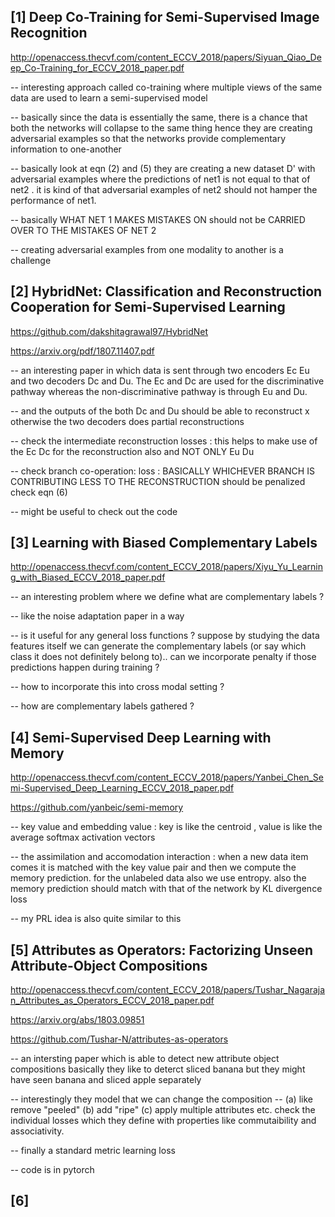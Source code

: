 
[1] Deep Co-Training for Semi-Supervised Image Recognition
-----------------------------------------------------------

http://openaccess.thecvf.com/content_ECCV_2018/papers/Siyuan_Qiao_Deep_Co-Training_for_ECCV_2018_paper.pdf

-- interesting approach called co-training where multiple views of the same data 
are used to learn a semi-supervised model 

-- basically since the data is essentially the same, there is a chance that both the networks will collapse to the
same thing hence they are creating adversarial examples so that the networks provide complementary information
to one-another 

-- basically look at eqn (2) and (5) they are creating a new dataset D' with adversarial examples where the predictions of 
net1 is not equal to that of net2 . it is kind of that adversarial examples of net2 should not hamper the performance of net1.

-- basically WHAT NET 1 MAKES MISTAKES ON should not be CARRIED OVER TO THE MISTAKES OF NET 2

-- creating adversarial examples from one modality to another is a challenge 

[2] HybridNet: Classification and Reconstruction Cooperation for Semi-Supervised Learning
-------------------------------------------------------------------------------------------

https://github.com/dakshitagrawal97/HybridNet

https://arxiv.org/pdf/1807.11407.pdf

-- an interesting paper in which data is sent through two encoders Ec Eu and two decoders Dc and Du. The Ec and Dc are used for the discriminative pathway whereas the non-discriminative pathway is through Eu and Du.

-- and the outputs of the both Dc and Du should be able to reconstruct x otherwise the two decoders does partial reconstructions

-- check the intermediate reconstruction losses : this helps to make use of the Ec Dc for the reconstruction also and NOT ONLY Eu Du

-- check branch co-operation: loss : BASICALLY WHICHEVER BRANCH IS CONTRIBUTING LESS TO THE RECONSTRUCTION should be penalized
check eqn (6)

-- might be useful to check out the code 

[3] Learning with Biased Complementary Labels
-------------------------------------------------------------------------------------------

http://openaccess.thecvf.com/content_ECCV_2018/papers/Xiyu_Yu_Learning_with_Biased_ECCV_2018_paper.pdf

-- an interesting problem where we define what are complementary labels ? 

-- like the noise adaptation paper in a way 

-- is it useful for any general loss functions ? suppose by studying the data features itself we can generate the complementary labels (or say which class it does not definitely belong to).. can we incorporate penalty if those predictions happen during training ?

-- how to incorporate this into cross modal setting ? 

-- how are complementary labels gathered ?


[4] Semi-Supervised Deep Learning with Memory
-------------------------------------------------------------------------------------------

http://openaccess.thecvf.com/content_ECCV_2018/papers/Yanbei_Chen_Semi-Supervised_Deep_Learning_ECCV_2018_paper.pdf

https://github.com/yanbeic/semi-memory

-- key value and embedding value : key is like the centroid , value is like the average softmax activation vectors 

-- the assimilation and accomodation interaction : when a new data item comes it is matched with the key value pair and then we compute the memory prediction. for the unlabeled data also we use entropy. also the memory prediction should match with that of the network by KL divergence loss

-- my PRL idea is also quite similar to this

[5] Attributes as Operators: Factorizing Unseen Attribute-Object Compositions
-------------------------------------------------------------------------------------------

http://openaccess.thecvf.com/content_ECCV_2018/papers/Tushar_Nagarajan_Attributes_as_Operators_ECCV_2018_paper.pdf

https://arxiv.org/abs/1803.09851

https://github.com/Tushar-N/attributes-as-operators

-- an intersting paper which is able to detect new attribute object compositions basically they like to deterct sliced banana but they might have seen banana and sliced apple separately

-- interestingly they model that we can change the composition -- (a) like remove "peeled" (b) add "ripe" (c) apply multiple attributes etc. check the individual losses which they define with properties like commutaibility and associativity.

-- finally a standard metric learning loss

-- code is in pytorch

[6] 
-------------------------------------------------------------------------------------------
